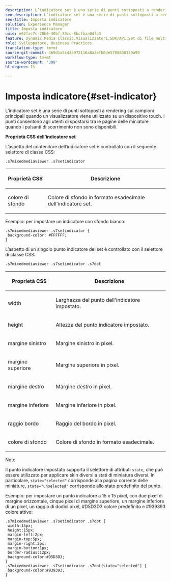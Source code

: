 ```yaml
---
description: L’indicatore set è una serie di punti sottoposti a rendering sui campioni principali quando un visualizzatore viene utilizzato su un dispositivo touch. I punti consentono agli utenti di spostarsi tra le pagine delle miniature quando i pulsanti di scorrimento non sono disponibili.
seo-description: L’indicatore set è una serie di punti sottoposti a rendering sui campioni principali quando un visualizzatore viene utilizzato su un dispositivo touch. I punti consentono agli utenti di spostarsi tra le pagine delle miniature quando i pulsanti di scorrimento non sono disponibili.
seo-title: Imposta indicatore
solution: Experience Manager
title: Imposta indicatore
uuid: e62fac7c-28b6-40bf-83cc-8bcfbaa0dfa3
feature: Dynamic Media Classic,Visualizzatori,SDK/API,Set di file multimediali diversi
role: Sviluppatore, Business Practices
translation-type: tm+mt
source-git-commit: 469d1a5c43a972116a8a2efb0de5708800130a99
workflow-type: tm+mt
source-wordcount: '309'
ht-degree: 1%

---
```



# Imposta indicatore{#set-indicator}

L’indicatore set è una serie di punti sottoposti a rendering sui campioni principali quando un visualizzatore viene utilizzato su un dispositivo touch. I punti consentono agli utenti di spostarsi tra le pagine delle miniature quando i pulsanti di scorrimento non sono disponibili.

<!--<a id="section_061E550C1C1D4DB2BD663A898895B38C"></a>-->

**Proprietà CSS dell’indicatore set**

L’aspetto del contenitore dell’indicatore set è controllato con il seguente selettore di classe CSS:

```
.s7mixedmediaviewer .s7setindicator
```

<table id="table_94EE3F5BBE4547C0B4943471CEE7EDE4"> 
 <thead> 
  <tr> 
   <th colname="col1" class="entry"> <p> Proprietà CSS </p> </th> 
   <th colname="col2" class="entry"> <p>Descrizione </p> </th> 
  </tr> 
 </thead>
 <tbody> 
  <tr> 
   <td colname="col1"> <p> <span class="codeph"> colore di sfondo  </span> </p> </td> 
   <td colname="col2"> <p>Colore di sfondo in formato esadecimale dell'indicatore set. </p> </td> 
  </tr> 
 </tbody> 
</table>

Esempio: per impostare un indicatore con sfondo bianco:

```
.s7mixedmediaviewer .s7setindicator { 
 background-color: #FFFFFF; 
}
```

L’aspetto di un singolo punto indicatore del set è controllato con il selettore di classe CSS:

`.s7mixedmediaviewer .s7setindicator .s7dot`

<table id="table_09B6E232FB94417392D101A7A653BE54"> 
 <thead> 
  <tr> 
   <th colname="col1" class="entry"> <p> Proprietà CSS </p> </th> 
   <th colname="col2" class="entry"> <p>Descrizione </p> </th> 
  </tr> 
 </thead>
 <tbody> 
  <tr> 
   <td colname="col1"> <p> <span class="codeph"> width </span> </p> </td> 
   <td colname="col2"> <p>Larghezza del punto dell'indicatore impostato. </p> </td> 
  </tr> 
  <tr> 
   <td colname="col1"> <p> <span class="codeph"> height </span> </p> </td> 
   <td colname="col2"> <p>Altezza del punto indicatore impostato. </p> </td> 
  </tr> 
  <tr> 
   <td colname="col1"> <p> <span class="codeph"> margine sinistro  </span> </p> </td> 
   <td colname="col2"> <p>Margine sinistro in pixel. </p> </td> 
  </tr> 
  <tr> 
   <td colname="col1"> <p> <span class="codeph"> margine superiore  </span> </p> </td> 
   <td colname="col2"> <p>Margine superiore in pixel. </p> </td> 
  </tr> 
  <tr> 
   <td colname="col1"> <p> <span class="codeph"> margine destro  </span> </p> </td> 
   <td colname="col2"> <p>Margine destro in pixel. </p> </td> 
  </tr> 
  <tr> 
   <td colname="col1"> <p> <span class="codeph"> margine inferiore  </span> </p> </td> 
   <td colname="col2"> <p>Margine inferiore in pixel. </p> </td> 
  </tr> 
  <tr> 
   <td colname="col1"> <p> <span class="codeph"> raggio bordo  </span> </p> </td> 
   <td colname="col2"> <p>Raggio del bordo in pixel. </p> </td> 
  </tr> 
  <tr> 
   <td colname="col1"> <p> <span class="codeph"> colore di sfondo  </span> </p> </td> 
   <td colname="col2"> <p>Colore di sfondo in formato esadecimale. </p> </td> 
  </tr> 
 </tbody> 
</table>

>[!NOTE]
>
>Il punto indicatore impostato supporta il selettore di attributi `state`, che può essere utilizzato per applicare skin diversi a stati di miniatura diversi. In particolare, `state="selected"` corrisponde alla pagina corrente delle miniature, `state="unselected"` corrisponde allo stato predefinito del punto.

Esempio: per impostare un punto indicatore a 15 x 15 pixel, con due pixel di margine orizzontale, cinque pixel di margine superiore, un margine inferiore di un pixel, un raggio di dodici pixel, #D5D3D3 colore predefinito e #939393 colore attivo:

```
.s7mixedmediaviewer .s7setindicator .s7dot { 
 width:15px; 
 height:15px; 
 margin-left:2px; 
 margin-top:5px; 
 margin-right:2px; 
 margin-bottom:1px; 
 border-radius:12px; 
 background-color:#D5D3D3;  
} 
.s7mixedmediaviewer .s7setindicator .s7dot[state="selected"] { 
 background-color:#939393;  
}
```

